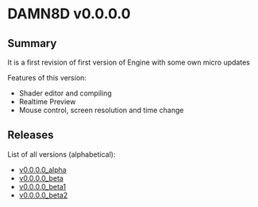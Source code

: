 # DAMN8D v0.0.0.0

## Summary

It is a first revision of first version of Engine with some own micro updates

Features of this version:

* Shader editor and compiling
* Realtime Preview
* Mouse control, screen resolution and time change

## Releases

List of all versions (alphabetical):

* [v0.0.0.0_alpha](v0.0.0.0_a/index.html)
* [v0.0.0.0_beta](v0.0.0.0_a/index.html)
* [v0.0.0.0_beta1](v0.0.0.0_b1/index.html)
* [v0.0.0.0_beta2](v0.0.0.0_b2/index.html)
